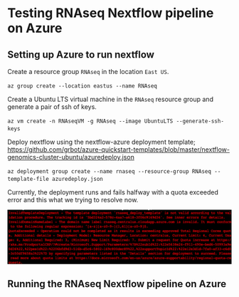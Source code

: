 # Testing RNAseq Nextflow pipeline on Azure

## Setting up Azure to run nextflow

Create a resource group `RNAseq` in the location `East US`.

`az group create --location eastus --name RNAseq`

Create a Ubuntu LTS virtual machine in the `RNAseq` resource group and generate a pair of ssh of keys.

`az vm create -n RNAseqVM -g RNAseq --image UbuntuLTS --generate-ssh-keys`

Deploy nextflow using the nextflow-azure deployment template; <https://github.com/grbot/azure-quickstart-templates/blob/master/nextflow-genomics-cluster-ubuntu/azuredeploy.json>

`az deployment group create --name rnaseq --resource-group RNAseq --template-file azuredeploy.json`

Currently, the deployment runs and fails halfway with a quota exceeded error and this what we trying to resolve now.

![alt text](https://github.com/AlfredUg/azure_nextflow/blob/master/deployment_error.png)


## Running the RNAseq Nextflow pipeline on Azure
